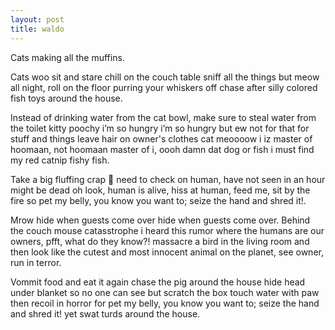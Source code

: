 ```yaml
---
layout: post
title: waldo
---
```

Cats making all the muffins.

Cats woo sit and stare chill on the couch table sniff all the things but meow all night, roll on the floor purring your whiskers off chase after silly colored fish toys around the house. 

Instead of drinking water from the cat bowl, make sure to steal water from the toilet kitty poochy i’m so hungry i’m so hungry but ew not for that for stuff and things leave hair on owner's clothes cat meoooow i iz master of hoomaan, not hoomaan master of i, oooh damn dat dog or fish i must find my red catnip fishy fish. 

Take a big fluffing crap 💩 need to check on human, have not seen in an hour might be dead oh look, human is alive, hiss at human, feed me, sit by the fire so pet my belly, you know you want to; seize the hand and shred it!. 

Mrow hide when guests come over hide when guests come over. Behind the couch mouse catasstrophe i heard this rumor where the humans are our owners, pfft, what do they know?! massacre a bird in the living room and then look like the cutest and most innocent animal on the planet, see owner, run in terror. 

Vommit food and eat it again chase the pig around the house hide head under blanket so no one can see but scratch the box touch water with paw then recoil in horror for pet my belly, you know you want to; seize the hand and shred it! yet swat turds around the house. 
